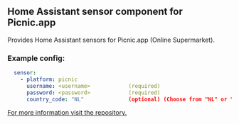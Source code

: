 ## Home Assistant sensor component for Picnic.app

Provides Home Assistant sensors for Picnic.app (Online Supermarket).

### Example config:

```yaml
  sensor:
    - platform: picnic
      username: <username>            (required)
      password: <password>            (required)
      country_code: "NL"              (optional) (Choose from "NL" or "DE")
```

[For more information visit the repository.](https://www.github.com/MikeBrink/home-assistant-picnic/)

